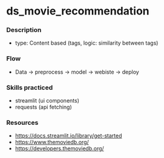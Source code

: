 # ds_movie_recommendation
### Description
-   type: Content based (tags, logic: similarity between tags)
### Flow
-   Data -> preprocess -> model -> webiste -> deploy
### Skills practiced
-   streamlit (ui components)
-   requests (api fetching)
### Resources
-   https://docs.streamlit.io/library/get-started
-   https://www.themoviedb.org/
-   https://developers.themoviedb.org/
